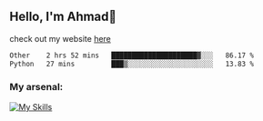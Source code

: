 
## Hello, I'm Ahmad👋

check out my website [here](https://ahmadalwi.com/)

<!--START_SECTION:waka-->

```txt
Other    2 hrs 52 mins   █████████████████████▓░░░   86.17 %
Python   27 mins         ███▒░░░░░░░░░░░░░░░░░░░░░   13.83 %
```

<!--END_SECTION:waka-->

### My arsenal:

[![My Skills](https://skillicons.dev/icons?i=js,ts,py,go,react,nextjs,svelte,nodejs,django,tailwind,html,css,sass,firebase,mongodb,postgres,mysql,redis,git,github,docker,vscode,figma,godot)](https://skillicons.dev)
